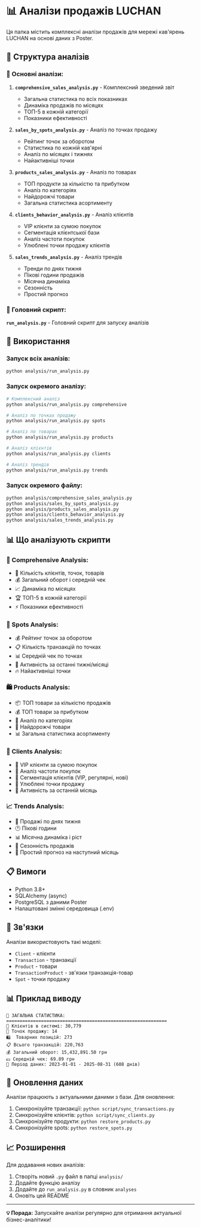 # 📊 Аналізи продажів LUCHAN

Ця папка містить комплексні аналізи продажів для мережі кав'ярень LUCHAN на основі даних з Poster.

## 📁 Структура аналізів

### 🎯 Основні аналізи:

1. **`comprehensive_sales_analysis.py`** - Комплексний зведений звіт

   - Загальна статистика по всіх показниках
   - Динаміка продажів по місяцях
   - ТОП-5 в кожній категорії
   - Показники ефективності

2. **`sales_by_spots_analysis.py`** - Аналіз по точках продажу

   - Рейтинг точок за оборотом
   - Статистика по кожній кав'ярні
   - Аналіз по місяцях і тижнях
   - Найактивніші точки

3. **`products_sales_analysis.py`** - Аналіз по товарах

   - ТОП продукти за кількістю та прибутком
   - Аналіз по категоріях
   - Найдорожчі товари
   - Загальна статистика асортименту

4. **`clients_behavior_analysis.py`** - Аналіз клієнтів

   - VIP клієнти за сумою покупок
   - Сегментація клієнтської бази
   - Аналіз частоти покупок
   - Улюблені точки продажу клієнтів

5. **`sales_trends_analysis.py`** - Аналіз трендів
   - Тренди по днях тижня
   - Пікові години продажів
   - Місячна динаміка
   - Сезонність
   - Простий прогноз

### 🚀 Головний скрипт:

**`run_analysis.py`** - Головний скрипт для запуску аналізів

## 🔧 Використання

### Запуск всіх аналізів:

```bash
python analysis/run_analysis.py
```

### Запуск окремого аналізу:

```bash
# Комплексний аналіз
python analysis/run_analysis.py comprehensive

# Аналіз по точках продажу
python analysis/run_analysis.py spots

# Аналіз по товарах
python analysis/run_analysis.py products

# Аналіз клієнтів
python analysis/run_analysis.py clients

# Аналіз трендів
python analysis/run_analysis.py trends
```

### Запуск окремого файлу:

```bash
python analysis/comprehensive_sales_analysis.py
python analysis/sales_by_spots_analysis.py
python analysis/products_sales_analysis.py
python analysis/clients_behavior_analysis.py
python analysis/sales_trends_analysis.py
```

## 📊 Що аналізують скрипти

### 🎯 Comprehensive Analysis:

- 👥 Кількість клієнтів, точок, товарів
- 💰 Загальний оборот і середній чек
- 📈 Динаміка по місяцях
- 🏆 ТОП-5 в кожній категорії
- ⚡ Показники ефективності

### 🏪 Spots Analysis:

- 💰 Рейтинг точок за оборотом
- 📋 Кількість транзакцій по точках
- 📊 Середній чек по точках
- 📅 Активність за останні тижні/місяці
- 🔥 Найактивніші точки

### 🛍️ Products Analysis:

- 📦 ТОП товари за кількістю продажів
- 💰 ТОП товари за прибутком
- 📂 Аналіз по категоріях
- 💎 Найдорожчі товари
- 📊 Загальна статистика асортименту

### 👥 Clients Analysis:

- 💎 VIP клієнти за сумою покупок
- 🔄 Аналіз частоти покупок
- 🎯 Сегментація клієнтів (VIP, регулярні, нові)
- 🏪 Улюблені точки продажу
- 📅 Активність за останній місяць

### 📈 Trends Analysis:

- 📅 Продажі по днях тижня
- 🕐 Пікові години
- 📊 Місячна динаміка і ріст
- 🌟 Сезонність продажів
- 🔮 Простий прогноз на наступний місяць

## 📋 Вимоги

- Python 3.8+
- SQLAlchemy (async)
- PostgreSQL з даними Poster
- Налаштовані змінні середовища (.env)

## 🔗 Зв'язки

Аналізи використовують такі моделі:

- `Client` - клієнти
- `Transaction` - транзакції
- `Product` - товари
- `TransactionProduct` - зв'язки транзакція-товар
- `Spot` - точки продажу

## 📊 Приклад виводу

```
🎯 ЗАГАЛЬНА СТАТИСТИКА:
============================================================
👥 Клієнтів в системі: 30,779
🏪 Точок продажу: 14
🛍️  Товарних позицій: 273
📋 Всього транзакцій: 220,763
💰 Загальний оборот: 15,432,891.50 грн
💵 Середній чек: 69.89 грн
📅 Період даних: 2023-01-01 - 2025-08-31 (608 днів)
```

## 🔄 Оновлення даних

Аналізи працюють з актуальними даними з бази. Для оновлення:

1. Синхронізуйте транзакції: `python script/sync_transactions.py`
2. Синхронізуйте клієнтів: `python script/sync_clients.py`
3. Синхронізуйте продукти: `python restore_products.py`
4. Синхронізуйте spots: `python restore_spots.py`

## 📈 Розширення

Для додавання нових аналізів:

1. Створіть новий `.py` файл в папці `analysis/`
2. Додайте функцію аналізу
3. Додайте до `run_analysis.py` в словник `analyses`
4. Оновіть цей README

---

**💡 Порада:** Запускайте аналізи регулярно для отримання актуальної бізнес-аналітики!
